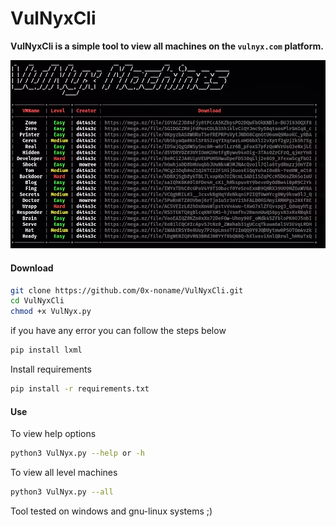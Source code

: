 # VulNyxCli
 **VulNyxCli is a simple tool to view all machines on the ``vulnyx.com`` platform.**

![](/vm-cli.png)

#### Download
```bash
git clone https://github.com/0x-noname/VulNyxCli.git
cd VulNyxCli
chmod +x VulNyx.py
```

if you have any error you can follow the steps below
```bash
pip install lxml
```

Install requirements 
```bash
pip install -r requirements.txt
```

#### Use

To view help options
```bash
python3 VulNyx.py --help or -h
```
To view all level machines
```bash
python3 VulNyx.py --all
```
Tool tested on windows and gnu-linux systems ;)
